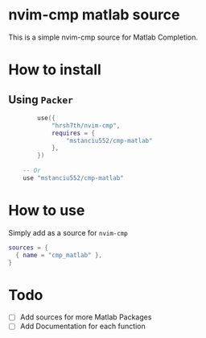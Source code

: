 # nvim-cmp matlab source

This is a simple nvim-cmp source for Matlab Completion.

# How to install
## Using `Packer`
```lua
		use({
			"hrsh7th/nvim-cmp",
			requires = {
				"mstanciu552/cmp-matlab"
			},
		})
    
    -- Or
    use "mstanciu552/cmp-matlab"
```

# How to use
Simply add as a source for `nvim-cmp`
```lua
sources = {
  { name = "cmp_matlab" },
}

```

# Todo
- [ ] Add sources for more Matlab Packages
- [ ] Add Documentation for each function
